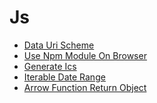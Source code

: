 Js
====

* [Data Uri Scheme](./js/data_uri_scheme.md)
* [Use Npm Module On Browser](./js/use_npm_module_on_browser.md)
* [Generate Ics](./js/generate_ics.md)
* [Iterable Date Range](./js/iterable_date_range.md)
* [Arrow Function Return Object](./js/arrow_function_return_object.md)

